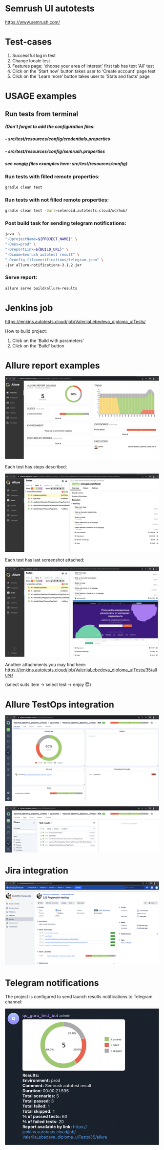 # Semrush UI autotests 
https://www.semrush.com/

# Test-cases
1. Successful log in test
2. Change locale test
3. Features page: 'choose your area of interest' first tab has text 'All' test
4. Click on the 'Start now' button takes user to 'Create account' page test
5. Click on the 'Learn more' button takes user to 'Stats and facts' page

# USAGE examples
## Run tests from terminal
##### (Don't forget to add the configuration files:
##### - src/test/resources/config/credentials.properties
##### - src/test/resources/config/semrush.properties
##### see congig files examples here: src/test/resources/config)

### Run tests with filled remote properties:

```bash
gradle clean test
```

### Run tests with not filled remote properties:

```bash
gradle clean test -Durl=selenoid.autotests.cloud/wd/hub/
```


### Post build task for sending telegram notifications:

```bash
java  \
"-DprojectName=${PROJECT_NAME}" \
"-Denv=prod" \
"-DreportLink=${BUILD_URL}" \
"-Dcomm=Semrush autotest result" \
"-Dconfig.file=notifications/telegram.json" \
-jar allure-notifications-3.1.2.jar
```

### Serve report:

```bash
allure serve build/allure-results
```

# Jenkins job
https://jenkins.autotests.cloud/job/ValeriiaLebedeva_diploma_uiTests/

How to build project: 
1. Click on the 'Build with parameters'
2. Click on the 'Build' button

# Allure report examples

<p align="center">
  <img src="images/allurereport1.png">
</p>

Each test has steps described:
<p align="center">
  <img src="images/allurereport2.png">
</p>

Each test has last screenshot attached:
<p align="center">
  <img src="images/allurereport3.png">
</p>

Another attachments you may find here:
https://jenkins.autotests.cloud/job/ValeriiaLebedeva_diploma_uiTests/35/allure/

(select suits item -> select test -> enjoy :innocent:)

# Allure TestOps integration

<p align="center">
  <img src="images/alluretestops1.png">
</p>

<p align="center">
  <img src="images/alluretestops2.png">
</p>

# Jira integration

<p align="center">
  <img src="images/jiraintegration.png">
</p>


# Telegram notifications
The project is configured to send launch results notifications to Telegram channel:

<p align="center">
  <img src="images/telegram.png">
</p>

